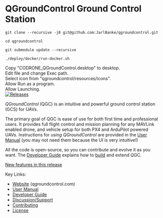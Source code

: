 # QGroundControl Ground Control Station
```
git clone --recursive -j8 git@github.com:JarlBanke/qgroundcontrol.git
```
```
cd qgroundcontrol
```
```
git submodule update --recursive
```
```
./deploy/docker/run-docker.sh
```
Copy "CODRONE_QGroundControl.desktop" to desktop.<br/>
Edit file and change Exec path.<br/>
Select icon from "qgroundcontrol/resources/icons".<br/>
Allow Run as a program.<br/>
Allow Launching.<br/>
[![Releases](https://img.shields.io/github/release/mavlink/QGroundControl.svg)](https://github.com/mavlink/QGroundControl/releases)

*QGroundControl* (QGC) is an intuitive and powerful ground control station (GCS) for UAVs.

The primary goal of QGC is ease of use for both first time and professional users.
It provides full flight control and mission planning for any MAVLink enabled drone, and vehicle setup for both PX4 and ArduPilot powered UAVs. Instructions for *using QGroundControl* are provided in the [User Manual](https://docs.qgroundcontrol.com/en/) (you may not need them because the UI is very intuitive!)

All the code is open-source, so you can contribute and evolve it as you want.
The [Developer Guide](https://dev.qgroundcontrol.com/en/) explains how to [build](https://dev.qgroundcontrol.com/en/getting_started/) and extend QGC.

[New features in this release](https://github.com/mavlink/qgroundcontrol/blob/master/ChangeLog.md)

Key Links:
* [Website](http://qgroundcontrol.com) (qgroundcontrol.com)
* [User Manual](https://docs.qgroundcontrol.com/en/)
* [Developer Guide](https://dev.qgroundcontrol.com/en/)
* [Discussion/Support](https://docs.qgroundcontrol.com/en/support/support.html)
* [Contributing](https://dev.qgroundcontrol.com/en/contribute/)
* [License](https://github.com/mavlink/qgroundcontrol/blob/master/COPYING.md)
